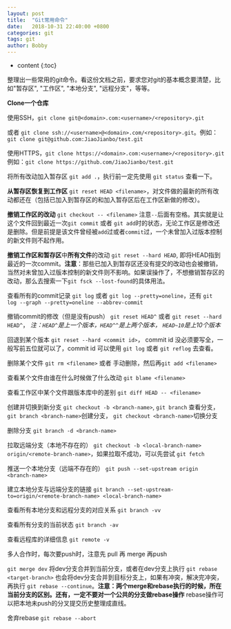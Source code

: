 ```yaml
---
layout: post
title:  "Git常用命令"
date:   2018-10-31 22:40:00 +0800
categories: git
tags: git
author: Bobby
---
```


* content
{:toc}

整理出一些常用的git命令。看这份文档之前，要求您对git的基本概念要清楚，比如"暂存区", "工作区", "本地分支", "远程分支"，等等。



**Clone一个仓库**

使用SSH，`git clone git@<domain>.com:<username>/<repository>.git` 

或者 `git clone ssh://<username>@<domain>.com/<repository>.git`。例如：`git clone git@github.com:JiaoJianbo/test.git`

使用HTTPS，`git clone https://<domain>.com:<username>/<repository>.git` 例如：`git clone https://github.com/JiaoJianbo/test.git`

将所有改动加入暂存区 `git add .`，执行前一定先使用 `git status` 查看一下。

**从暂存区恢复到工作区** `git reset HEAD <filename>`，对文件做的最新的所有改动都还在（包括已加入到暂存区的和加入暂存区后在工作区新做的修改）。

**撤销工作区的改动** `git checkout -- <filename>` 注意`--`后面有空格。其实就是让这个文件回到最近一次`git commit` 或者 `git add`时的状态，无论工作区是修改还是删除。但是前提是该文件曾经被`add`过或者`commit`过，一个未曾加入过版本控制的新文件则不起作用。

**撤销工作区和暂存区**中**所有文件**的改动 `git reset --hard HEAD`, 即将HEAD指到最近的一次commit。**注意**：那些已加入到暂存区还没有提交的改动也会被撤销，当然对未曾加入过版本控制的新文件则不影响。如果误操作了，不想撤销暂存区的改动，那么去搜索一下`git fsck --lost-found`的具体用法。

查看所有的commit记录 `git log` 或者 `git log --pretty=oneline`，还有 `git log --graph --pretty=oneline --abbrev-commit`

撤销commit的修改（但是没有push） `git reset HEAD^` 或者 `git reset --hard HEAD^`， *注：`HEAD^`是上一个版本，`HEAD^^`是上两个版本， `HEAD~10`是上10个版本*

回退到某个版本 `git reset --hard <commit id>`， commit id 没必须要写全，一般写前五位就可以了，commit id 可以使用 `git log` 或者 `git reflog` 去查看。

删除某个文件 `git rm <filename>` 或者 手动删除，然后再`git add <filename>`

查看某个文件由谁在什么时候做了什么改动 `git blame <filename>`

查看工作区中某个文件跟版本库中的差别 `git diff HEAD -- <filename>`

创建并切换到新分支 `git checkout -b <branch-name>`, `git branch` 查看分支，`git branch <branch-name>`创建分支， `git checkout <branch-name>`切换分支

删除分支 `git branch -d <branch-name>`

拉取远端分支（本地不存在的） `git checkout -b <local-branch-name> origin/<remote-branch-name>`，如果拉取不成功，可以先尝试 `git fetch`

推送一个本地分支（远端不存在的） `git push --set-upstream origin <branch-name>` 

建立本地分支与远端分支的链接 `git branch --set-upstream-to=origin/<remote-branch-name> <local-branch-name>`

查看所有本地分支和远程分支的对应关系 `git branch -vv`

查看所有分支的当前状态 `git branch -av`

查看远程库的详细信息 `git remote -v`

多人合作时，每次要push时，注意先 pull 再 merge 再push

`git merge dev` 将dev分支合并到当前分支，或者在dev分支上执行 `git rebase <target-branch>` 也会将dev分支合并到目标分支上，如果有冲突，解决完冲突，再执行 `git rebase --continue`。**注意：两个merge和rebase执行的时候，所在当前分支的区别。还有，一定不要对一个公共的分支做rebase操作** rebase操作可以把本地未push的分叉提交历史整理成直线。

舍弃rebase `git rebase --abort`
